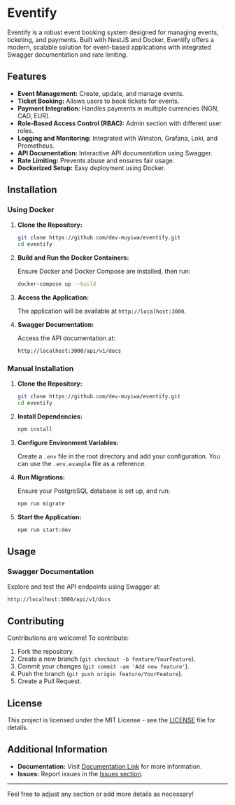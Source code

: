 # Eventify

Eventify is a robust event booking system designed for managing events, ticketing, and payments. Built with NestJS and Docker, Eventify offers a modern, scalable solution for event-based applications with integrated Swagger documentation and rate limiting.

## Features

- **Event Management:** Create, update, and manage events.
- **Ticket Booking:** Allows users to book tickets for events.
- **Payment Integration:** Handles payments in multiple currencies (NGN, CAD, EUR).
- **Role-Based Access Control (RBAC):** Admin section with different user roles.
- **Logging and Monitoring:** Integrated with Winston, Grafana, Loki, and Prometheus.
- **API Documentation:** Interactive API documentation using Swagger.
- **Rate Limiting:** Prevents abuse and ensures fair usage.
- **Dockerized Setup:** Easy deployment using Docker.

## Installation

### Using Docker

1. **Clone the Repository:**

    ```bash
    git clone https://github.com/dev-muyiwa/eventify.git
    cd eventify
    ```

2. **Build and Run the Docker Containers:**

   Ensure Docker and Docker Compose are installed, then run:

    ```bash
    docker-compose up --build
    ```

3. **Access the Application:**

   The application will be available at `http://localhost:3000`.

4. **Swagger Documentation:**

   Access the API documentation at:

    ```
    http://localhost:3000/api/v1/docs
    ```

### Manual Installation

1. **Clone the Repository:**

    ```bash
    git clone https://github.com/dev-muyiwa/eventify.git
    cd eventify
    ```

2. **Install Dependencies:**

    ```bash
    npm install
    ```

3. **Configure Environment Variables:**

   Create a `.env` file in the root directory and add your configuration. You can use the `.env.example` file as a reference.

4. **Run Migrations:**

   Ensure your PostgreSQL database is set up, and run:

    ```bash
    npm run migrate
    ```

5. **Start the Application:**

    ```bash
    npm run start:dev
    ```

## Usage

### Swagger Documentation

Explore and test the API endpoints using Swagger at:

```
http://localhost:3000/api/v1/docs
```

## Contributing

Contributions are welcome! To contribute:

1. Fork the repository.
2. Create a new branch (`git checkout -b feature/YourFeature`).
3. Commit your changes (`git commit -am 'Add new feature'`).
4. Push the branch (`git push origin feature/YourFeature`).
5. Create a Pull Request.

## License

This project is licensed under the MIT License - see the [LICENSE](LICENSE) file for details.

## Additional Information

- **Documentation:** Visit [Documentation Link](#) for more information.
- **Issues:** Report issues in the [Issues section](https://github.com/dev-muyiwa/eventify/issues).

---

Feel free to adjust any section or add more details as necessary!